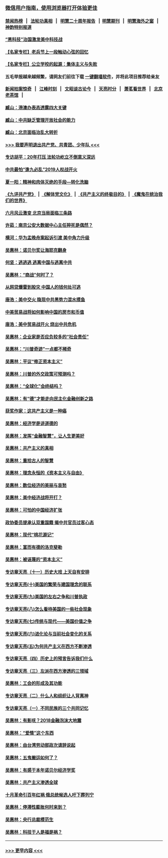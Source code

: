 ### [微信用户指南，使用浏览器打开体验更佳](https://github.com/gfw-breaker/banned-news1/blob/master/indexes/wechat-guide.md?t=0)
#### [禁闻热榜](热点新闻.md?t=0)  &nbsp;&nbsp;|&nbsp;&nbsp; [法轮功真相](https://github.com/gfw-breaker/truth/blob/master/README.md?t=0) &nbsp;&nbsp;|&nbsp;&nbsp; [明慧二十周年报告](https://github.com/gfw-breaker/mh-reports/blob/master/README.md?t=0) &nbsp;&nbsp;|&nbsp;&nbsp;[明慧期刊](https://github.com/gfw-breaker/mh-qikan) &nbsp;&nbsp;|&nbsp;&nbsp; [明慧海外之窗](https://github.com/gfw-breaker/mh-news/blob/master/README.md?t=0) &nbsp;&nbsp;|&nbsp;&nbsp; [神韵特别报道](https://github.com/gfw-breaker/mh-news/blob/master/shenyun.md?t=0)
#### [“黑科技”治国激发美中科技战](../pages/nsc423/n11638056.md?t=02040722) 
#### [【名家专栏】老兵节上一段触动心弦的回忆](../pages/nsc423/n11646016.md?t=02040722) 
#### [【名家专栏】公立学校的起源：集体主义与失败](../pages/nsc423/n11601833.md?t=02040722) 
#### 五毛举报越来越频繁，请网友们前往下载 [一键翻墙软件](https://github.com/gfw-breaker/ssr-accounts)，并将此项目推荐给亲友
#### [新闻拍案惊奇](https://github.com/gfw-breaker/banned-news1/blob/master/pages/link4.md) &nbsp;&nbsp;|&nbsp;&nbsp; [江峰时刻](https://github.com/gfw-breaker/banned-news1/blob/master/pages/link4.md) &nbsp;&nbsp;|&nbsp;&nbsp; [文昭谈古论今](https://github.com/gfw-breaker/banned-news1/blob/master/pages/link4.md) &nbsp;&nbsp;|&nbsp;&nbsp; [天亮时分](https://github.com/gfw-breaker/banned-news1/blob/master/pages/link4.md) &nbsp;&nbsp;|&nbsp;&nbsp; [萧茗看世界](https://github.com/gfw-breaker/banned-news1/blob/master/pages/link4.md) &nbsp;&nbsp;|&nbsp;&nbsp; [北京老茶馆](https://github.com/gfw-breaker/banned-news1/blob/master/pages/link4.md) &nbsp;&nbsp;|&nbsp;&nbsp; 
#### [臧山：港澳办表态透露四大关键](../pages/nsc423/n11421628.md?t=02040722) 
#### [臧山：中共缺乏管理开放社会的能力](../pages/nsc423/n11407457.md?t=02040722) 
#### [臧山：北京面临治乱大转折](../pages/nsc423/n11406895.md?t=02040722) 
#### [>>> 我要声明退出共产党、共青团、少年队 <<<](https://github.com/begood0513/goodnews/blob/master/quit/letter.md) 
#### [专访胡平：20年打压 法轮功屹立不倒意义深远](../pages/nsc423/n11398800.md?t=02040722) 
#### [中共最怕“逢九必乱”2019人权战开火](../pages/nsc423/n11385248.md?t=02040722) 
#### [夏一阳：精神和肉体灭绝的手段—转化洗脑](../pages/nsc423/n11368250.md?t=02040722) 
#### [《九评共产党》](https://github.com/begood0513/9ping.md/blob/master/README.md) &nbsp;|&nbsp; [《解体党文化》](../../../../jtdwh.md/blob/master/README.md)  &nbsp;|&nbsp; [《共产主义的终极目的》](../../../../gczydzjmd.md/blob/master/README.md) &nbsp;|&nbsp; [《魔鬼在统治我们的世界》](../../../../mgztzwmdsj.md/blob/master/README.md) 
#### [六月风云激变 北京当局面临三条路](../pages/nsc423/n11313668.md?t=02040722) 
#### [许茹：南京公安大数据中心主任猝死是偶然？](../pages/nsc423/n11064744.md?t=02040722) 
#### [横河：华为孟晚舟案起诉引渡 美中角力升级](../pages/nsc423/n11027230.md?t=02040722) 
#### [吴惠林：诺贝尔奖让海耶克翻身](../pages/nsc423/n10890049.md?t=02040722) 
#### [何坚：逃逃逃 逃离中国与逃离中共](../pages/nsc423/n10592891.md?t=02040722) 
#### [吴惠林：“商战”何时了？](../pages/nsc423/n10573558.md?t=02040722) 
#### [从网贷爆雷到股灾 中国人的钱何处可逃](../pages/nsc423/n10572800.md?t=02040722) 
#### [唐浩：美中交火 隐现中共黑势力混水摸鱼](../pages/nsc423/n10544040.md?t=02040722) 
#### [中美贸易战将如何影响中国的房市和币值](../pages/nsc423/n10543697.md?t=02040722) 
#### [唐浩：美中贸易战开火 烧出中共危机](../pages/nsc423/n10540126.md?t=02040722) 
#### [吴惠林：企业家是否应负较多的“社会责任”](../pages/nsc423/n10535022.md?t=02040722) 
#### [吴惠林：“川普奇迹”一点都不稀奇](../pages/nsc423/n10512808.md?t=02040722) 
#### [吴惠林：平议“修正资本主义”](../pages/nsc423/n10495724.md?t=02040722) 
#### [吴惠林：川普的外交政策可预测吗？](../pages/nsc423/n10462387.md?t=02040722) 
#### [吴惠林：“全球化”会终结吗？](../pages/nsc423/n10452838.md?t=02040722) 
#### [吴惠林：有“德”才能走向民主化金融创新之路](../pages/nsc423/n10432292.md?t=02040722) 
#### [获奖作家：这共产主义是一种癌](../pages/nsc423/n10431541.md?t=02040722) 
#### [吴惠林：经济学是讲道德的](../pages/nsc423/n10398014.md?t=02040722) 
#### [吴惠林：发挥“金融智慧”，让人生更美好](../pages/nsc423/n10375019.md?t=02040722) 
#### [吴惠林：共产主义的真相](../pages/nsc423/n10351394.md?t=02040722) 
#### [吴惠林：重拾古人的智慧](../pages/nsc423/n10337691.md?t=02040722) 
#### [吴惠林：理念永恒的《资本主义与自由》](../pages/nsc423/n10316274.md?t=02040722) 
#### [吴惠林：数位经济的美丽与哀愁](../pages/nsc423/n10292946.md?t=02040722) 
#### [吴惠林：美中经济战将开打？](../pages/nsc423/n10258825.md?t=02040722) 
#### [吴惠林：可怕的中国经济扩张](../pages/nsc423/n10219147.md?t=02040722) 
#### [政协委员提承认双重国籍 揭中共官员过客心态](../pages/nsc423/n10208809.md?t=02040722) 
#### [吴惠林：现代“桃花源记”](../pages/nsc423/n10185234.md?t=02040722) 
#### [吴惠林：富而有德的洛克斐勒](../pages/nsc423/n10142264.md?t=02040722) 
#### [吴惠林：被诬蔑的“资本主义”](../pages/nsc423/n10124816.md?t=02040722) 
#### [专访章天亮（十一）历史大戏 上天自有安排](../pages/nsc423/n10094905.md?t=02040722) 
#### [专访章天亮(十)美国的繁荣与建国理念的联系](../pages/nsc423/n10094899.md?t=02040722) 
#### [专访章天亮(九)美国的左右之争和川普执政](../pages/nsc423/n10094889.md?t=02040722) 
#### [专访章天亮(八)怎么看待美国的一些社会现象](../pages/nsc423/n10094857.md?t=02040722) 
#### [专访章天亮(七)传统与现代——美国价值之争](../pages/nsc423/n10093140.md?t=02040722) 
#### [专访章天亮(六)进化论与当前社会变化的关系](../pages/nsc423/n10092036.md?t=02040722) 
#### [专访章天亮(五)为何共产主义在西方不断渗透](../pages/nsc423/n10083620.md?t=02040722) 
#### [专访章天亮（四）历史上的预言告诉我们什么](../pages/nsc423/n10083606.md?t=02040722) 
#### [专访章天亮（三）左派在西方渗透的三领域](../pages/nsc423/n10081115.md?t=02040722) 
#### [吴惠林：工会的形成及其功能](../pages/nsc423/n10080633.md?t=02040722) 
#### [专访章天亮（二）什么人和组织让人背离神](../pages/nsc423/n10076637.md?t=02040722) 
#### [专访章天亮（一）不同民族的三个共同记忆](../pages/nsc423/n10074188.md?t=02040722) 
#### [吴惠林：有影呒？2018金融泡沫大地震](../pages/nsc423/n10040534.md?t=02040722) 
#### [吴惠林：“爱情”这个东西](../pages/nsc423/n10019423.md?t=02040722) 
#### [吴惠林：由台湾劳动部政次请辞说起](../pages/nsc423/n9979679.md?t=02040722) 
#### [吴惠林：五鬼搬运如何了？](../pages/nsc423/n9925338.md?t=02040722) 
#### [吴惠林：有感于本年诺贝尔经济学奖](../pages/nsc423/n9871883.md?t=02040722) 
#### [吴惠林：共产主义渗透全球](../pages/nsc423/n9812748.md?t=02040722) 
#### [十月革命引百年红祸 俄总统候选人吁下葬列宁](../pages/nsc423/n9810182.md?t=02040722) 
#### [吴惠林：停滞性膨胀何时来到？](../pages/nsc423/n9764136.md?t=02040722) 
#### [吴惠林：央行总裁模范生](../pages/nsc423/n9728134.md?t=02040722) 
#### [吴惠林：科技于人是福是祸？](../pages/nsc423/n9672982.md?t=02040722) 

----
#### [ >>> 更早内容 <<< ](../indexes/nsc423-earlier.md)
